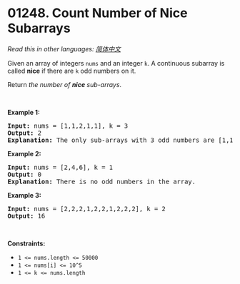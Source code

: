 # 01248. Count Number of Nice Subarrays

  _Read this in other languages:_
    [_简体中文_](README.zh-CN.md)

<p>Given an array of integers <code>nums</code> and an integer <code>k</code>. A continuous subarray is called <strong>nice</strong> if there are <code>k</code> odd numbers on it.</p>

<p>Return <em>the number of <strong>nice</strong> sub-arrays</em>.</p>

<p>&nbsp;</p>
<p><strong>Example 1:</strong></p>

<pre>
<strong>Input:</strong> nums = [1,1,2,1,1], k = 3
<strong>Output:</strong> 2
<strong>Explanation:</strong> The only sub-arrays with 3 odd numbers are [1,1,2,1] and [1,2,1,1].
</pre>

<p><strong>Example 2:</strong></p>

<pre>
<strong>Input:</strong> nums = [2,4,6], k = 1
<strong>Output:</strong> 0
<strong>Explanation:</strong> There is no odd numbers in the array.
</pre>

<p><strong>Example 3:</strong></p>

<pre>
<strong>Input:</strong> nums = [2,2,2,1,2,2,1,2,2,2], k = 2
<strong>Output:</strong> 16
</pre>

<p>&nbsp;</p>
<p><strong>Constraints:</strong></p>

<ul>
	<li><code>1 &lt;= nums.length &lt;= 50000</code></li>
	<li><code>1 &lt;= nums[i] &lt;= 10^5</code></li>
	<li><code>1 &lt;= k &lt;= nums.length</code></li>
</ul>